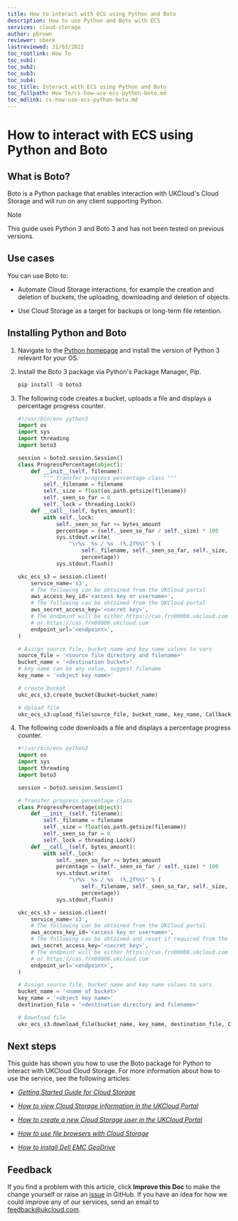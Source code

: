 ```yaml
---
title: How to interact with ECS using Python and Boto
description: How to use Python and Boto with ECS
services: cloud-storage
author: pbrown
reviewer: sbeck
lastreviewed: 31/03/2022
toc_rootlink: How To
toc_sub1: 
toc_sub2:
toc_sub3:
toc_sub4:
toc_title: Interact with ECS using Python and Boto
toc_fullpath: How To/cs-how-use-ecs-python-boto.md
toc_mdlink: cs-how-use-ecs-python-boto.md
---
```


# How to interact with ECS using Python and Boto

## What is Boto?

Boto is a Python package that enables interaction with UKCloud's Cloud Storage and will run on any client supporting Python.

> [!NOTE]
> This guide uses Python 3 and Boto 3 and has not been tested on previous versions.

## Use cases

You can use Boto to:

- Automate Cloud Storage interactions, for example the creation and deletion of buckets, the uploading, downloading and deletion of objects.

- Use Cloud Storage as a target for backups or long-term file retention.

## Installing Python and Boto

1. Navigate to the [Python homepage](https://www.python.org/) and install the version of Python 3 relevant for your OS.

2. Install the Boto 3 package via Python's Package Manager,  Pip.

   ```Python
   pip install -U boto3
   ```

3. The following code creates a bucket, uploads a file and displays a percentage progress counter.

   ```Python
   #!/usr/bin/env python3
   import os
   import sys
   import threading
   import boto3

   session = boto3.session.Session()
   class ProgressPercentage(object):
       def __init__(self, filename):
           """ Transfer progress percentage class """
           self._filename = filename
           self._size = float(os.path.getsize(filename))
           self._seen_so_far = 0
           self._lock = threading.Lock()
       def __call__(self, bytes_amount):
           with self._lock:
               self._seen_so_far += bytes_amount
               percentage = (self._seen_so_far / self._size) * 100
               sys.stdout.write(
                   "\r%s  %s / %s  (%.2f%%)" % (
                       self._filename, self._seen_so_far, self._size,
                       percentage))
               sys.stdout.flush()

   ukc_ecs_s3 = session.client(
       service_name='s3',
       # The following can be obtained from the UKCloud portal
       aws_access_key_id='<access key or username>',
       # The following can be obtained from the UKCloud portal
       aws_secret_access_key='<secret key>',
       # The endpoint will be either https://cas.frn00006.ukcloud.com
       # or https://cas.frn00006.ukcloud.com
       endpoint_url='<endpoint>',
   )

   # Assign source file, bucket name and key name values to vars
   source_file = '<source file directory and filename>'
   bucket_name = '<destination bucket>'
   # key name can be any value, suggest filename
   key_name = '<object key name>'

   # create bucket
   ukc_ecs_s3.create_bucket(Bucket=bucket_name)

   # Upload file
   ukc_ecs_s3.upload_file(source_file, bucket_name, key_name, Callback=ProgressPercentage(source_file))
   ```

4. The following code downloads a file and displays a percentage progress counter.

   ```Python
   #!/usr/bin/env python3
   import os
   import sys
   import threading
   import boto3

   session = boto3.session.Session()

   # Transfer progress percentage class
   class ProgressPercentage(object):
       def __init__(self, filename):
           self._filename = filename
           self._size = float(os.path.getsize(filename))
           self._seen_so_far = 0
           self._lock = threading.Lock()
       def __call__(self, bytes_amount):
           with self._lock:
               self._seen_so_far += bytes_amount
               percentage = (self._seen_so_far / self._size) * 100
               sys.stdout.write(
                   "\r%s  %s / %s  (%.2f%%)" % (
                       self._filename, self._seen_so_far, self._size,
                       percentage))
               sys.stdout.flush()

   ukc_ecs_s3 = session.client(
       service_name='s3',
       # The following can be obtained from the UKCloud portal
       aws_access_key_id='<access key or username>',
       # The following can be obtained and reset if required from the UKCloud portal
       aws_secret_access_key='<secret key>',
       # The endpoint will be either https://cas.frn00006.ukcloud.com
       # or https://cas.frn00006.ukcloud.com
       endpoint_url='<endpoint>',
   )

   # Assign source file, bucket name and key name values to vars
   bucket_name = '<name of bucket>'
   key_name = '<object key name>'
   destination_file = '<destination directory and filename>'

   # Download file
   ukc_ecs_s3.download_file(bucket_name, key_name, destination_file, Callback=ProgressPercentage(key_name))
   ```

## Next steps

This guide has shown you how to use the Boto package for Python to interact with UKCloud Cloud Storage. For more information about how to use the service, see the following articles:

- [*Getting Started Guide for Cloud Storage*](cs-gs.md)

- [*How to view Cloud Storage information in the UKCloud Portal*](cs-how-view-info-portal.md)

- [*How to create a new Cloud Storage user in the UKCloud Portal*](cs-how-create-user.md)

- [*How to use file browsers with Cloud Storage*](cs-how-use-file-browsers.md)

- [*How to install Dell EMC GeoDrive*](cs-how-install-geodrive2-client.md)

## Feedback

If you find a problem with this article, click **Improve this Doc** to make the change yourself or raise an [issue](https://github.com/UKCloud/documentation/issues) in GitHub. If you have an idea for how we could improve any of our services, send an email to <feedback@ukcloud.com>.

